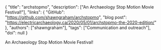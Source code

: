 {
  "title": "archstopmo",
  "description": ["An Archaeology Stop Motion Movie Festival!"],
  "links": {
    "GitHub": "https://github.com/shawngraham/archstopmo",
    "blog post": "https://electricarchaeology.ca/2020/05/01/archstopmo-the-2020-edition/"
  },
  "authors": ["shawngraham"],
  "tags": ["Communication and outreach"],
  "doi": null
}

<!-- Generated by csv2md.R – do not edit by hand -->

An Archaeology Stop Motion Movie Festival!